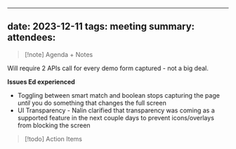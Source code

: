 
---
date: 2023-12-11
tags: meeting
summary: 
attendees: 
---

> [!note] Agenda + Notes
> 

Will require 2 APIs call for every demo form captured - not a big deal.

**Issues Ed experienced**
* Toggling between smart match and boolean stops capturing the page *until* you do something that changes the full screen
* UI Transparency - Nalin clarified that transparency was coming as a supported feature in the next couple days to prevent icons/overlays from blocking the screen

> [!todo] Action Items

